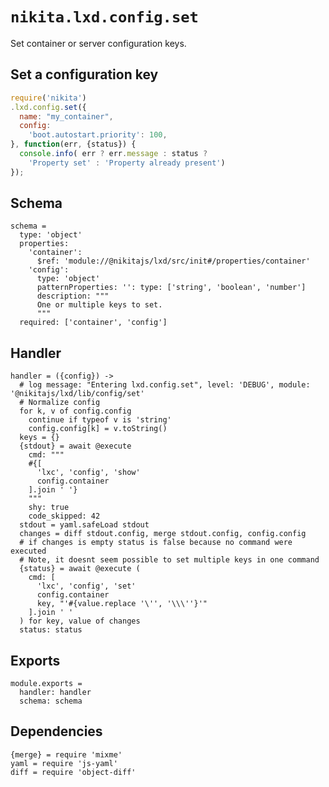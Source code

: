 
# `nikita.lxd.config.set`

Set container or server configuration keys.

## Set a configuration key

```js
require('nikita')
.lxd.config.set({
  name: "my_container",
  config:
    'boot.autostart.priority': 100,
}, function(err, {status}) {
  console.info( err ? err.message : status ?
    'Property set' : 'Property already present')
});
```

## Schema

    schema =
      type: 'object'
      properties:
        'container':
          $ref: 'module://@nikitajs/lxd/src/init#/properties/container'
        'config':
          type: 'object'
          patternProperties: '': type: ['string', 'boolean', 'number']
          description: """
          One or multiple keys to set.
          """
      required: ['container', 'config']

## Handler

    handler = ({config}) ->
      # log message: "Entering lxd.config.set", level: 'DEBUG', module: '@nikitajs/lxd/lib/config/set'
      # Normalize config
      for k, v of config.config
        continue if typeof v is 'string'
        config.config[k] = v.toString()
      keys = {}
      {stdout} = await @execute
        cmd: """
        #{[
          'lxc', 'config', 'show'
          config.container
        ].join ' '}
        """
        shy: true
        code_skipped: 42
      stdout = yaml.safeLoad stdout
      changes = diff stdout.config, merge stdout.config, config.config
      # if changes is empty status is false because no command were executed
      # Note, it doesnt seem possible to set multiple keys in one command
      {status} = await @execute (
        cmd: [
          'lxc', 'config', 'set'
          config.container
          key, "'#{value.replace '\'', '\\\''}'"
        ].join ' '
      ) for key, value of changes
      status: status

## Exports

    module.exports =
      handler: handler
      schema: schema

## Dependencies

    {merge} = require 'mixme'
    yaml = require 'js-yaml'
    diff = require 'object-diff'
